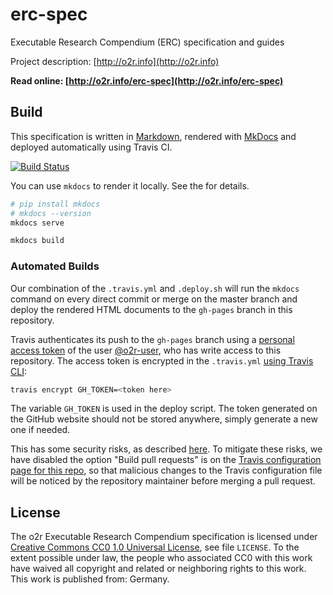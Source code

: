 # erc-spec

Executable Research Compendium (ERC) specification and guides

Project description: [http://o2r.info](http://o2r.info)

**Read online: [http://o2r.info/erc-spec](http://o2r.info/erc-spec)**

## Build

This specification is written in [Markdown](https://daringfireball.net/projects/markdown/), rendered with [MkDocs](http://www.mkdocs.org/) and deployed automatically using Travis CI.

[![Build Status](https://travis-ci.org/o2r-project/o2r-web-api.svg?branch=master)](https://travis-ci.org/o2r-project/o2r-web-api)

You can use `mkdocs` to render it locally.
See the  for details.


```bash
# pip install mkdocs
# mkdocs --version
mkdocs serve

mkdocs build
```

### Automated Builds

Our combination of the `.travis.yml` and `.deploy.sh` will run the `mkdocs` command on every direct commit or merge on the master branch and deploy the rendered HTML documents to the `gh-pages` branch in this repository.

Travis authenticates its push to the `gh-pages` branch using a [personal access token](https://github.com/settings/tokens) of the user [@o2r-user](https://github.com/o2r-user), who has write access to this repository. The access token is encrypted in the `.travis.yml` [using Travis CLI](https://docs.travis-ci.com/user/encryption-keys/):

```bash
travis encrypt GH_TOKEN=<token here>
```

The variable `GH_TOKEN` is used in the deploy script. The token generated on the GitHub website should not be stored anywhere, simply generate a new one if needed.

This has some security risks, as described [here](https://gist.github.com/domenic/ec8b0fc8ab45f39403dd#sign-up-for-travis-and-add-your-project). To mitigate these risks, we have disabled the option "Build pull requests" is on the [Travis configuration page for this repo](https://travis-ci.org/o2r-project/erc-spec/settings), so that malicious changes to the Travis configuration file will be noticed by the repository maintainer before merging a pull request.


## License

The o2r Executable Research Compendium specification is licensed under [Creative Commons CC0 1.0 Universal License](https://creativecommons.org/publicdomain/zero/1.0/), see file `LICENSE`. To the extent possible under law, the people who associated CC0 with this work have waived all copyright and related or neighboring rights to this work. This work is published from: Germany.
